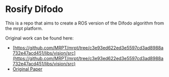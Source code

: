 # Rosify Difodo

This is a repo that aims to create a ROS version of the Difodo algorithm from the mrpt platform.

Original work can be found here:
- [https://github.com/MRPT/mrpt/tree/c3e93ed622ed3e5597cd3ad8988a732e47acd451/libs/vision/src](https://github.com/MRPT/mrpt/tree/c3e93ed622ed3e5597cd3ad8988a732e47acd451/libs/vision/src)
- [Original Paper](https://vision.in.tum.de/_media/spezial/bib/jaimez2015tro.pdf)

